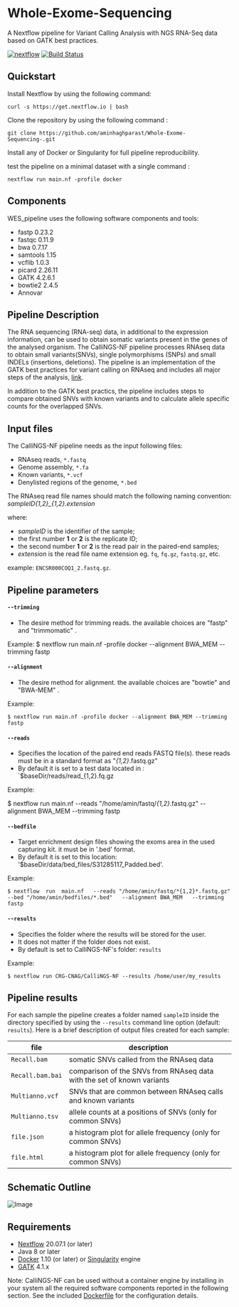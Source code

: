 # Whole-Exome-Sequencing

A Nextflow pipeline for Variant Calling Analysis with NGS RNA-Seq data based on GATK best practices.

[![nextflow](https://img.shields.io/badge/nextflow-%E2%89%A520.01.0-brightgreen.svg)](http://nextflow.io)
[![Build Status](https://github.com/CRG-CNAG/CalliNGS-NF/actions/workflows/ci.yml/badge.svg)](https://github.com/CRG-CNAG/CalliNGS-NF/actions/workflows/ci.yml)



## Quickstart 

Install Nextflow by using the following command: 

    curl -s https://get.nextflow.io | bash 
    

Clone the repository by using the following command : 

    git clone https://github.com/aminhaghparast/Whole-Exome-Sequencing-.git

Install any of Docker or Singularity for full pipeline reproducibility.

test the pipeline on a minimal dataset with a single command : 

    nextflow run main.nf -profile docker




## Components 

WES_pipeline uses the following software components and tools: 

* fastp     0.23.2
* fastqc    0.11.9
* bwa       0.7.17
* samtools  1.15
* vcflib    1.0.3
* picard    2.26.11
* GATK      4.2.6.1
* bowtie2   2.4.5
* Annovar



## Pipeline Description

The RNA sequencing (RNA-seq) data, in additional to the expression information, can be used to obtain somatic variants present in the genes of the analysed organism. The CalliNGS-NF pipeline processes RNAseq data to obtain small variants(SNVs), single polymorphisms (SNPs) and small INDELs (insertions, deletions). The pipeline is an implementation of the GATK best practices for variant calling on RNAseq and includes all major steps of the analysis, [link](http://gatkforums.broadinstitute.org/gatk/discussion/3892/the-gatk-best-practices-for-variant-calling-on-rnaseq-in-full-detail). 

In addition to the GATK best practics, the pipeline includes steps to compare obtained SNVs with known variants and to calculate allele specific counts for the overlapped SNVs.

## Input files

The CalliNGS-NF pipeline needs as the input following files:
* RNAseq reads, `*.fastq`
* Genome assembly, `*.fa`
* Known variants, `*.vcf`
* Denylisted regions of the genome, `*.bed`

The RNAseq read file names should match the following naming convention:  *sampleID{1,2}_{1,2}.extension* 

where: 
* *sampleID* is the identifier of the sample;
* the first number **1** or **2** is the replicate ID;
* the second number **1** or **2** is the read pair in the paired-end samples;
* *extension* is the read file name extension eg. `fq`, `fq.gz`, `fastq.gz`, etc. 

example: `ENCSR000COQ1_2.fastq.gz`.

## Pipeline parameters


#### `--trimming`

* The desire method for trimming reads. the available choices are "fastp" and "trimmomatic" .

Example:
     $ nextflow run main.nf -profile docker --alignment BWA_MEM --trimming fastp


#### `--alignment`

* The desire method for alignment. the available choices are "bowtie" and "BWA-MEM" .

Example:

    $ nextflow run main.nf -profile docker --alignment BWA_MEM --trimming fastp
 
 
#### `--reads` 
   
* Specifies the location of the paired end reads FASTQ file(s). these reads must be in a standard format as "*{1,2}*.fastq.gz"
* By default it is set to a test data located in : `$baseDir/reads/read_{1,2}.fq.gz

Example:

   $ nextflow run main.nf   --reads "/home/amin/fastq/*{1,2}*.fastq.gz"   --alignment BWA_MEM   --trimming fastp


#### `--bedfile` 

* Target enrichment design files showing the exoms area in the used capturing kit. it must be in '.bed' format.
* By default it is set to this location: '$baseDir/data/bed_files/S31285117_Padded.bed'.

Example:

    $ nextflow  run  main.nf   --reads "/home/amin/fastq/*{1,2}*.fastq.gz"  --bed "/home/amin/bedfiles/*.bed"   --alignment BWA_MEM   --trimming fastp


#### `--results` 
   
* Specifies the folder where the results will be stored for the user.  
* It does not matter if the folder does not exist.
* By default is set to CalliNGS-NF's folder: `results` 

Example: 

    $ nextflow run CRG-CNAG/CalliNGS-NF --results /home/user/my_results
    

    
    
## Pipeline results

For each sample the pipeline creates a folder named `sampleID` inside the directory specified by using the `--results` command line option (default: `results`).
Here is a brief description of output files created for each sample:

file | description 
---- | ----
`Recall.bam` | somatic SNVs called from the RNAseq data
`Recall.bam.bai` | comparison of the SNVs from RNAseq data with the set of known variants
`Multianno.vcf` | SNVs that are common between RNAseq calls and known variants
`Multianno.tsv` | allele counts at a positions of SNVs (only for common SNVs)
`file.json` | a histogram plot for allele frequency (only for common SNVs)
`file.html` | a histogram plot for allele frequency (only for common SNVs)


## Schematic Outline
![Image](../master/figures/workflow.png?raw=true)

## Requirements 

* [Nextflow](https://www.nextflow.io) 20.07.1 (or later)
* Java 8 or later
* [Docker](https://www.docker.com/) 1.10 (or later) or [Singularity](http://singularity.lbl.gov) engine
* [GATK](https://gatk.broadinstitute.org/) 4.1.x 

Note: CalliNGS-NF can be used without a container engine by installing in your system all the 
required software components reported in the following section. See the included 
[Dockerfile](docker/Dockerfile) for the configuration details.
 

